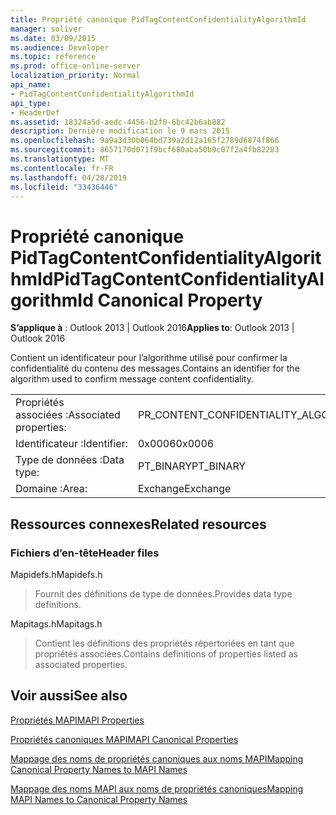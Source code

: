 ```yaml
---
title: Propriété canonique PidTagContentConfidentialityAlgorithmId
manager: soliver
ms.date: 03/09/2015
ms.audience: Developer
ms.topic: reference
ms.prod: office-online-server
localization_priority: Normal
api_name:
- PidTagContentConfidentialityAlgorithmId
api_type:
- HeaderDef
ms.assetid: 18324a5d-aedc-4456-b2f0-6bc42b6ab882
description: Dernière modification le 9 mars 2015
ms.openlocfilehash: 9a9a3d30b064bd739a2d12a165f2789d6874f866
ms.sourcegitcommit: 8657170d071f9bcf680aba50b9c07f2a4fb82283
ms.translationtype: MT
ms.contentlocale: fr-FR
ms.lasthandoff: 04/28/2019
ms.locfileid: "33436446"
---
```

# <a name="pidtagcontentconfidentialityalgorithmid-canonical-property"></a><span data-ttu-id="2f698-103">Propriété canonique PidTagContentConfidentialityAlgorithmId</span><span class="sxs-lookup"><span data-stu-id="2f698-103">PidTagContentConfidentialityAlgorithmId Canonical Property</span></span>

  
  
<span data-ttu-id="2f698-104">**S’applique à** : Outlook 2013 | Outlook 2016</span><span class="sxs-lookup"><span data-stu-id="2f698-104">**Applies to**: Outlook 2013 | Outlook 2016</span></span> 
  
<span data-ttu-id="2f698-105">Contient un identificateur pour l’algorithme utilisé pour confirmer la confidentialité du contenu des messages.</span><span class="sxs-lookup"><span data-stu-id="2f698-105">Contains an identifier for the algorithm used to confirm message content confidentiality.</span></span>
  
|||
|:-----|:-----|
|<span data-ttu-id="2f698-106">Propriétés associées :</span><span class="sxs-lookup"><span data-stu-id="2f698-106">Associated properties:</span></span>  <br/> |<span data-ttu-id="2f698-107">PR_CONTENT_CONFIDENTIALITY_ALGORITHM_ID</span><span class="sxs-lookup"><span data-stu-id="2f698-107">PR_CONTENT_CONFIDENTIALITY_ALGORITHM_ID</span></span>  <br/> |
|<span data-ttu-id="2f698-108">Identificateur :</span><span class="sxs-lookup"><span data-stu-id="2f698-108">Identifier:</span></span>  <br/> |<span data-ttu-id="2f698-109">0x0006</span><span class="sxs-lookup"><span data-stu-id="2f698-109">0x0006</span></span>  <br/> |
|<span data-ttu-id="2f698-110">Type de données :</span><span class="sxs-lookup"><span data-stu-id="2f698-110">Data type:</span></span>  <br/> |<span data-ttu-id="2f698-111">PT_BINARY</span><span class="sxs-lookup"><span data-stu-id="2f698-111">PT_BINARY</span></span>  <br/> |
|<span data-ttu-id="2f698-112">Domaine :</span><span class="sxs-lookup"><span data-stu-id="2f698-112">Area:</span></span>  <br/> |<span data-ttu-id="2f698-113">Exchange</span><span class="sxs-lookup"><span data-stu-id="2f698-113">Exchange</span></span>  <br/> |
   
## <a name="related-resources"></a><span data-ttu-id="2f698-114">Ressources connexes</span><span class="sxs-lookup"><span data-stu-id="2f698-114">Related resources</span></span>

### <a name="header-files"></a><span data-ttu-id="2f698-115">Fichiers d’en-tête</span><span class="sxs-lookup"><span data-stu-id="2f698-115">Header files</span></span>

<span data-ttu-id="2f698-116">Mapidefs.h</span><span class="sxs-lookup"><span data-stu-id="2f698-116">Mapidefs.h</span></span>
  
> <span data-ttu-id="2f698-117">Fournit des définitions de type de données.</span><span class="sxs-lookup"><span data-stu-id="2f698-117">Provides data type definitions.</span></span>
    
<span data-ttu-id="2f698-118">Mapitags.h</span><span class="sxs-lookup"><span data-stu-id="2f698-118">Mapitags.h</span></span>
  
> <span data-ttu-id="2f698-119">Contient les définitions des propriétés répertoriées en tant que propriétés associées.</span><span class="sxs-lookup"><span data-stu-id="2f698-119">Contains definitions of properties listed as associated properties.</span></span>
    
## <a name="see-also"></a><span data-ttu-id="2f698-120">Voir aussi</span><span class="sxs-lookup"><span data-stu-id="2f698-120">See also</span></span>



[<span data-ttu-id="2f698-121">Propriétés MAPI</span><span class="sxs-lookup"><span data-stu-id="2f698-121">MAPI Properties</span></span>](mapi-properties.md)
  
[<span data-ttu-id="2f698-122">Propriétés canoniques MAPI</span><span class="sxs-lookup"><span data-stu-id="2f698-122">MAPI Canonical Properties</span></span>](mapi-canonical-properties.md)
  
[<span data-ttu-id="2f698-123">Mappage des noms de propriétés canoniques aux noms MAPI</span><span class="sxs-lookup"><span data-stu-id="2f698-123">Mapping Canonical Property Names to MAPI Names</span></span>](mapping-canonical-property-names-to-mapi-names.md)
  
[<span data-ttu-id="2f698-124">Mappage des noms MAPI aux noms de propriétés canoniques</span><span class="sxs-lookup"><span data-stu-id="2f698-124">Mapping MAPI Names to Canonical Property Names</span></span>](mapping-mapi-names-to-canonical-property-names.md)

